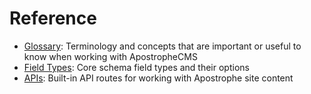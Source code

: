 # Reference

- [Glossary](glossary/): Terminology and concepts that are important or useful to know when working with ApostropheCMS
- [Field Types](field-types/): Core schema field types and their options
- [APIs](api/): Built-in API routes for working with Apostrophe site content